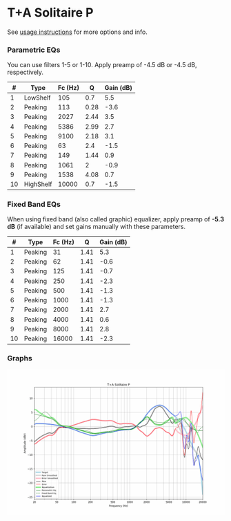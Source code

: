 # T+A Solitaire P
See [usage instructions](https://github.com/jaakkopasanen/AutoEq#usage) for more options and info.

### Parametric EQs
You can use filters 1-5 or 1-10. Apply preamp of -4.5 dB or -4.5 dB, respectively.

|   # | Type      |   Fc (Hz) |    Q |   Gain (dB) |
|-----|-----------|-----------|------|-------------|
|   1 | LowShelf  |       105 | 0.7  |         5.5 |
|   2 | Peaking   |       113 | 0.28 |        -3.6 |
|   3 | Peaking   |      2027 | 2.44 |         3.5 |
|   4 | Peaking   |      5386 | 2.99 |         2.7 |
|   5 | Peaking   |      9100 | 2.18 |         3.1 |
|   6 | Peaking   |        63 | 2.4  |        -1.5 |
|   7 | Peaking   |       149 | 1.44 |         0.9 |
|   8 | Peaking   |      1061 | 2    |        -0.9 |
|   9 | Peaking   |      1538 | 4.08 |         0.7 |
|  10 | HighShelf |     10000 | 0.7  |        -1.5 |

### Fixed Band EQs
When using fixed band (also called graphic) equalizer, apply preamp of **-5.3 dB** (if available) and set gains manually with these parameters.

|   # | Type    |   Fc (Hz) |    Q |   Gain (dB) |
|-----|---------|-----------|------|-------------|
|   1 | Peaking |        31 | 1.41 |         5.3 |
|   2 | Peaking |        62 | 1.41 |        -0.6 |
|   3 | Peaking |       125 | 1.41 |        -0.7 |
|   4 | Peaking |       250 | 1.41 |        -2.3 |
|   5 | Peaking |       500 | 1.41 |        -1.3 |
|   6 | Peaking |      1000 | 1.41 |        -1.3 |
|   7 | Peaking |      2000 | 1.41 |         2.7 |
|   8 | Peaking |      4000 | 1.41 |         0.6 |
|   9 | Peaking |      8000 | 1.41 |         2.8 |
|  10 | Peaking |     16000 | 1.41 |        -2.3 |

### Graphs
![](./T+A%20Solitaire%20P.png)
